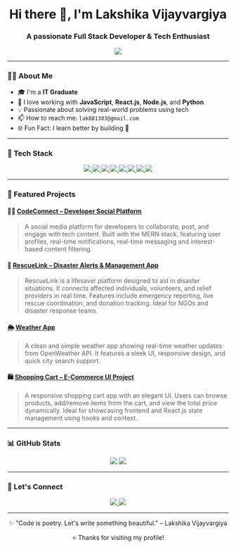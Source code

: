 <h1 align="center">Hi there 👋, I'm Lakshika Vijayvargiya</h1>
<h3 align="center">A passionate Full Stack Developer & Tech Enthusiast</h3>

<p align="center">
  <img src="https://readme-typing-svg.herokuapp.com/?lines=Welcome+to+my+GitHub+profile!;I+💻+love+to+build+cool+projects;Always+learning+new+things!" />
</p>

---

### 👩‍💻 About Me

- 🎓 I'm a **IT Graduate**
- 🌱 I love working with **JavaScript**, **React.js**, **Node.js**, and **Python**
- 💡 Passionate about solving real-world problems using tech
- 📫 How to reach me: `lak081303@gmail.com`
- 🌐 Fun Fact: I learn better by building 🚀

---

### 🧰 Tech Stack

<p align="center">
  <a href="https://developer.mozilla.org/en-US/docs/Web/JavaScript" target="_blank">
    <img src="https://img.shields.io/badge/JavaScript-F7DF1E?style=flat&logo=javascript&logoColor=black" />
  </a>
  <a href="https://reactjs.org/" target="_blank">
    <img src="https://img.shields.io/badge/React-20232A?style=flat&logo=react&logoColor=61DAFB" />
  </a>
  <a href="https://nodejs.org/en/docs/" target="_blank">
    <img src="https://img.shields.io/badge/Node.js-339933?style=flat&logo=nodedotjs&logoColor=white" />
  </a>
  <a href="https://expressjs.com/" target="_blank">
    <img src="https://img.shields.io/badge/Express.js-000000?style=flat&logo=express&logoColor=white" />
  </a>
  <a href="https://www.mongodb.com/docs/" target="_blank">
    <img src="https://img.shields.io/badge/MongoDB-4EA94B?style=flat&logo=mongodb&logoColor=white" />
  </a>
  <a href="https://tailwindcss.com/docs" target="_blank">
    <img src="https://img.shields.io/badge/TailwindCSS-06B6D4?style=flat&logo=tailwindcss&logoColor=white" />
  </a>
  <a href="https://www.python.org/doc/" target="_blank">
    <img src="https://img.shields.io/badge/Python-3776AB?style=flat&logo=python&logoColor=white" />
  </a>
  <a href="https://git-scm.com/doc" target="_blank">
    <img src="https://img.shields.io/badge/Git-F05032?style=flat&logo=git&logoColor=white" />
  </a>
</p>

---

### 🌟 Featured Projects

#### 👨‍💻 [CodeConnect – Developer Social Platform](https://github.com/lakshika0813/codeConnect)
> A social media platform for developers to collaborate, post, and engage with tech content. Built with the MERN stack, featuring user profiles, real-time notifications, real-time messaging and interest-based content filtering.

#### 🔗 [RescueLink – Disaster Alerts & Management App](https://github.com/lakshika0813/RescueLink)
> RescueLink is a lifesaver platform designed to aid in disaster situations. It connects affected individuals, volunteers, and relief providers in real time. Features include emergency reporting, live rescue coordination, and donation tracking. Ideal for NGOs and disaster response teams.

#### 🌦️ [Weather App](https://github.com/lakshika0813/React-Weather-App)
> A clean and simple weather app showing real-time weather updates from OpenWeather API. It features a sleek UI, responsive design, and quick city search support.

#### 🛍️ [Shopping Cart – E-Commerce UI Project](https://github.com/lakshika0813/React-Shoping-Cart)
> A responsive shopping cart app with an elegant UI. Users can browse products, add/remove items from the cart, and view the total price dynamically. Ideal for showcasing frontend and React.js state management using hooks and context.

---

### 📊 GitHub Stats

<p align="center">
  <img src="https://github-readme-stats.vercel.app/api?username=lakshika0813&show_icons=true&theme=radical" />
  <img src="https://github-readme-streak-stats.herokuapp.com/?user=lakshika0813&theme=radical" />
</p>

---

### 🔗 Let's Connect

<p align="center">
  <a href="https://linkedin.com/in/lakshikavijayvargiya" target="_blank">
    <img src="https://img.shields.io/badge/LinkedIn-blue?style=for-the-badge&logo=linkedin" />
  </a>
  <a href="mailto:lak081303@gmail.com">
    <img src="https://img.shields.io/badge/Gmail-red?style=for-the-badge&logo=gmail&logoColor=white" />
  </a>
</p>

---

<p align="center">✨ "Code is poetry. Let's write something beautiful." – Lakshika Vijayvargiya</p>

<p align="center">⭐️ Thanks for visiting my profile!</p>
